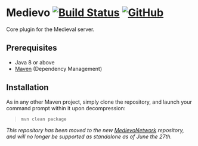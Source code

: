 # Medievo [![Build Status](https://api.travis-ci.com/ElMedievo/Medievo.svg?branch=master)](https://travis-ci.com/ElMedievo/Medievo) [![GitHub](https://img.shields.io/github/license/ElMedievo/Medievo.svg)](https://github.com/ElMedievo/Medievo/blob/master/LICENSE.md)
Core plugin for the Medieval server.

## Prerequisites
* Java 8 or above
* [Maven](http://maven.apache.org/) (Dependency Management)

## Installation
As in any other Maven project, simply clone the repository, and launch your command prompt within it upon decompression:

  > `mvn clean package`

*This repository has been moved to the new [MedievoNetwork](https://github.com/ElMedievo/MedievoNetwork) repository, and will no longer be supported as standalone as of June the 27th.*
